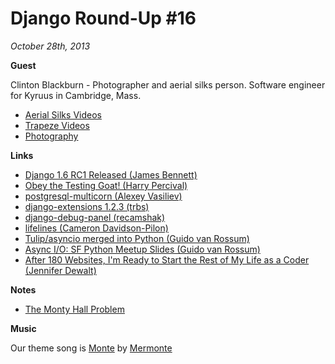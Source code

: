 # Django Round-Up #16

*October 28th, 2013*


**Guest**

Clinton Blackburn - Photographer and aerial silks person. Software engineer for Kyruus in Cambridge, Mass.

* [Aerial Silks Videos](http://www.youtube.com/user/ccb621/videos?tag_id=UC4mgv3pm4Q9wctfrUiG2EAg.3.silks&sort=dd&shelf_index=5&view=46)
* [Trapeze Videos](http://www.youtube.com/playlist?list=PLEBD5F3AAB84E258F)
* [Photography](http://clintonblackburn.com/)

**Links**

* [Django 1.6 RC1 Released (James Bennett)](https://www.djangoproject.com/weblog/2013/oct/22/16c1/)
* [Obey the Testing Goat! (Harry Percival)](http://www.obeythetestinggoat.com/)
* [postgresql-multicorn (Alexey Vasiliev)](http://leopard.in.ua/2013/09/28/postgresql-multicorn/)
* [django-extensions 1.2.3 (trbs)](http://trbs.net/blog/2013/10/17/django-extensions-123/)
* [django-debug-panel (recamshak)](https://github.com/recamshak/django-debug-panel)
* [lifelines (Cameron Davidson-Pilon)](https://github.com/CamDavidsonPilon/lifelines)
* [Tulip/asyncio merged into Python (Guido van Rossum)](http://hg.python.org/cpython/rev/dafe78cd58c7)
* [Async I/O: SF Python Meetup Slides (Guido van Rossum)](https://www.dropbox.com/s/essjj4qmmtrhys4/SFMeetup2013.pdf)
* [After 180 Websites, I'm Ready to Start the Rest of My Life as a Coder (Jennifer Dewalt)](http://blog.jenniferdewalt.com/post/62998082815/after-180-websites-im-ready-to-start-the-rest-of-my)

**Notes**

* [The Monty Hall Problem](https://en.wikipedia.org/wiki/Monty_Hall_problem)

**Music**

Our theme song is [Monte](http://freemusicarchive.org/music/Mermonte/Mermonte/Mermonte_-_Monte) by [Mermonte](http://mermonte.com/)
